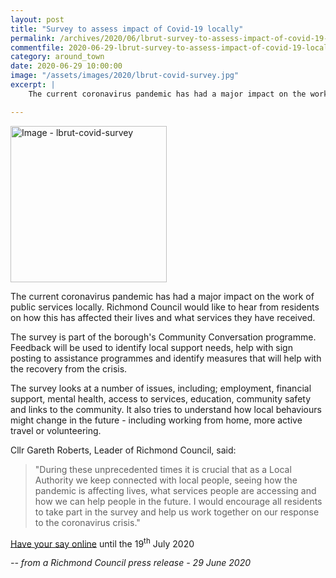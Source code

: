 ```yaml
---
layout: post
title: "Survey to assess impact of Covid-19 locally"
permalink: /archives/2020/06/lbrut-survey-to-assess-impact-of-covid-19-locally.html
commentfile: 2020-06-29-lbrut-survey-to-assess-impact-of-covid-19-locally
category: around_town
date: 2020-06-29 10:00:00
image: "/assets/images/2020/lbrut-covid-survey.jpg"
excerpt: |
    The current coronavirus pandemic has had a major impact on the work of public services locally. Richmond Council would like to hear from residents on how this has affected their lives and what services they have received.

---
```

<a href="/assets/images/2020/lbrut-covid-survey.jpg" title="Click for a larger image"><img src="/assets/images/2020/lbrut-covid-survey-thumb.jpg" width="250" alt="Image - lbrut-covid-survey"  class="photo right"/></a>

The current coronavirus pandemic has had a major impact on the work of public services locally. Richmond Council would like to hear from residents on how this has affected their lives and what services they have received.

The survey is part of the borough's Community Conversation programme. Feedback will be used to identify local support needs, help with sign posting to assistance programmes and identify measures that will help with the recovery from the crisis.

The survey looks at a number of issues, including; employment, financial support, mental health, access to services, education, community safety and links to the community. It also tries to understand how local behaviours might change in the future - including working from home, more active travel or volunteering.

Cllr Gareth Roberts, Leader of Richmond Council, said:

> "During these unprecedented times it is crucial that as a Local Authority we keep connected with local people, seeing how the pandemic is affecting lives, what services people are accessing and how we can help people in the future. I would encourage all residents to take part in the survey and help us work together on our response to the coronavirus crisis."

[Have your say online](https://haveyoursay.citizenspace.com/richmondce/coronavirus) until the 19<sup>th</sup> July 2020


<cite>-- from a Richmond Council press release - 29 June 2020</cite>
